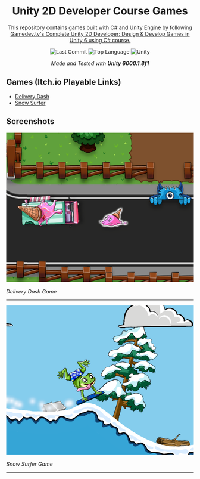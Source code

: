 <div align="center">

# Unity 2D Developer Course Games

This repository contains games built with C# and Unity Engine by following [Gamedev.tv's Complete Unity 2D Developer: Design & Develop Games in Unity 6 using C# course.](https://www.gamedev.tv/courses/unity6-complete-2d)

![Last Commit](https://img.shields.io/github/last-commit/emirbesir/gamedevtv-2d-course?style=flat&logo=git&logoColor=white&color=0080ff)
![Top Language](https://img.shields.io/github/languages/top/emirbesir/gamedevtv-2d-course?style=flat&color=0080ff)
![Unity](https://img.shields.io/badge/Unity-FFFFFF.svg?style=flat&logo=Unity&logoColor=black)

_Made and Tested with **Unity 6000.1.8f1**_

</div>

## Games (Itch.io Playable Links)

- [Delivery Dash](https://calippooo.itch.io/delivery-dash)
- [Snow Surfer](https://calippooo.itch.io/snow-surfer)

## Screenshots

![Screenshot 1](docs/img/delivery-dash-cover.png)

*Delivery Dash Game*

---

![Screenshot 2](docs/img/snow-surfer-cover.png)

*Snow Surfer Game*

---
